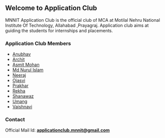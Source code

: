## Welcome to Application Club

MNNIT Application Club is the official club of MCA at Motilal Nehru National Institute Of Technology, Allahabad ,Prayagraj. Application club aims at guiding the students for internships and placements.

### Application Club Members

* [Anubhav](https://github.com/AnubhavGoel2808)
* [Archit](https://github.com/architkeshri)
* [Asmit Mohan](https://github.com/Asmit-Mohan)
* [Md Nurul Islam](https://github.com/)
* [Neeraj](https://github.com/Neeraj-2307)
* [Ojasvi](https://github.com/coder-oj)
* [Prakhar](https://github.com/Prakhar1106)
* [Rekha](https://github.com/Rekha-Pal)
* [Shanawaz](https://github.com/shanawaz28)
* [Umang](https://github.com/Umang-19)
* [Vaishnavi](https://github.com/Vaishnavi-101)

### Contact
Official Mail Id:  [<strong>applicationclub.mnnit@gmail.com</strong>](mailto:applicationclub.mnnit@gmail.com)


